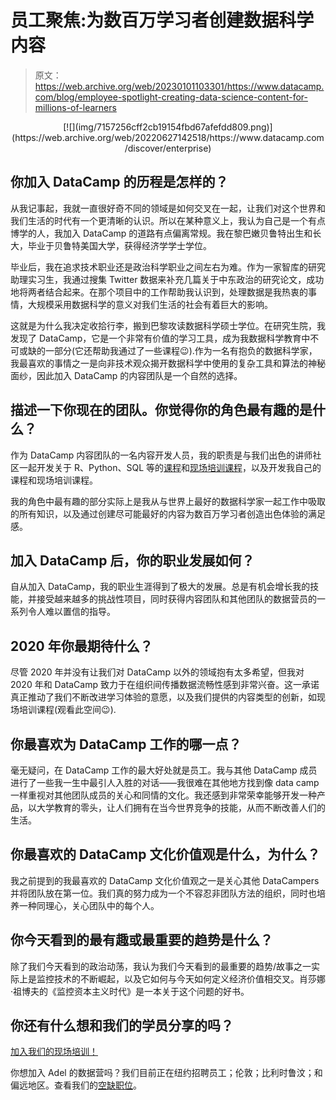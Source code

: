 # 员工聚焦:为数百万学习者创建数据科学内容

> 原文：<https://web.archive.org/web/20230101103301/https://www.datacamp.com/blog/employee-spotlight-creating-data-science-content-for-millions-of-learners>

<center>[![](img/7157256cff2cb19154fbd67afefdd809.png)](https://web.archive.org/web/20220627142518/https://www.datacamp.com/discover/enterprise)</center>

## 你加入 DataCamp 的历程是怎样的？

从我记事起，我就一直很好奇不同的领域是如何交叉在一起，让我们对这个世界和我们生活的时代有一个更清晰的认识。所以在某种意义上，我认为自己是一个有点博学的人，我加入 DataCamp 的道路有点偏离常规。我在黎巴嫩贝鲁特出生和长大，毕业于贝鲁特美国大学，获得经济学学士学位。

毕业后，我在追求技术职业还是政治科学职业之间左右为难。作为一家智库的研究助理实习生，我通过搜集 Twitter 数据来补充几篇关于中东政治的研究论文，成功地将两者结合起来。在那个项目中的工作帮助我认识到，处理数据是我热衷的事情，大规模采用数据科学的意义对我们生活的社会有着巨大的影响。

这就是为什么我决定收拾行李，搬到巴黎攻读数据科学硕士学位。在研究生院，我发现了 DataCamp，它是一个非常有价值的学习工具，成为我数据科学教育中不可或缺的一部分(它还帮助我通过了一些课程😉).作为一名有抱负的数据科学家，我最喜欢的事情之一是向非技术观众揭开数据科学中使用的复杂工具和算法的神秘面纱，因此加入 DataCamp 的内容团队是一个自然的选择。

## 描述一下你现在的团队。你觉得你的角色最有趣的是什么？

作为 DataCamp 内容团队的一名内容开发人员，我的职责是与我们出色的讲师社区一起开发关于 R、Python、SQL 等的[课程](https://web.archive.org/web/20220627142518/https://www.datacamp.com/courses)和[现场培训课程](https://web.archive.org/web/20220627142518/https://www.datacamp.com/discover/webinars)，以及开发我自己的课程和现场培训课程。

我的角色中最有趣的部分实际上是我从与世界上最好的数据科学家一起工作中吸取的所有知识，以及通过创建尽可能最好的内容为数百万学习者创造出色体验的满足感。

## 加入 DataCamp 后，你的职业发展如何？

自从加入 DataCamp，我的职业生涯得到了极大的发展。总是有机会增长我的技能，并接受越来越多的挑战性项目，同时获得内容团队和其他团队的数据营员的一系列令人难以置信的指导。

## 2020 年你最期待什么？

尽管 2020 年并没有让我们对 DataCamp 以外的领域抱有太多希望，但我对 2020 年和 DataCamp 致力于在组织间传播数据流畅性感到非常兴奋。这一承诺真正推动了我们不断改进学习体验的意愿，以及我们提供的内容类型的创新，如现场培训课程(观看此空间😉).

## 你最喜欢为 DataCamp 工作的哪一点？

毫无疑问，在 DataCamp 工作的最大好处就是员工。我与其他 DataCamp 成员进行了一些我一生中最引人入胜的对话——我很难在其他地方找到像 data camp 一样重视对其他团队成员的关心和同情的文化。我还感到非常荣幸能够开发一种产品，以大学教育的零头，让人们拥有在当今世界竞争的技能，从而不断改善人们的生活。

## 你最喜欢的 DataCamp 文化价值观是什么，为什么？

我之前提到的我最喜欢的 DataCamp 文化价值观之一是关心其他 DataCampers 并将团队放在第一位。我们真的努力成为一个不容忍非团队方法的组织，同时也培养一种同理心，关心团队中的每个人。

## 你今天看到的最有趣或最重要的趋势是什么？

除了我们今天看到的政治动荡，我认为我们今天看到的最重要的趋势/故事之一实际上是监控技术的不断崛起，以及它如何与今天如何定义经济价值相交叉。肖莎娜·祖博夫的《监控资本主义时代》是一本关于这个问题的好书。

## 你还有什么想和我们的学员分享的吗？

[加入我们的现场培训！](https://web.archive.org/web/20220627142518/https://www.datacamp.com/discover/webinars)

你想加入 Adel 的数据营吗？我们目前正在纽约招聘员工；伦敦；比利时鲁汶；和偏远地区。查看我们的[空缺职位](https://web.archive.org/web/20220627142518/https://www.datacamp.com/jobs/)。